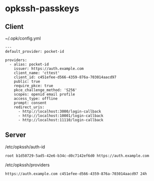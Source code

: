 # opkssh-passkeys

## Client

~/.opk/config.yml

```
---
default_provider: pocket-id

providers:
  - alias: pocket-id
    issuer: https://auth.example.com
    client_name: 'cttest'
    client_id: c451efee-d566-4359-876a-703014aacd97
    public: true
    require_pkce: true
    pkce_challenge_method: 'S256'
    scopes: openid email profile
    access_type: offline
    prompt: consent
    redirect_uris:
      - http://localhost:3000/login-callback
      - http://localhost:10001/login-callback
      - http://localhost:11110/login-callback
```

## Server

/etc/opkssh/auth-id
```
root b1d50729-5ad5-42e6-b34c-d0c7142ef6d0 https://auth.example.com
```

/etc/opkssh/providers
```
https://auth.example.com c451efee-d566-4359-876a-703014aacd97 24h
```

